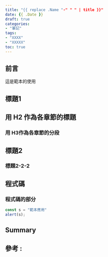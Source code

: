 ```yaml
---
title: "{{ replace .Name "-" " " | title }}"
date: {{ .Date }}
draft: true
categories:
- "筆記"
tags:
- "XXXX"
- "XXXXX"
toc: true
---
```




## 前言

<!-- 簡介 -->
<!--more-->

這是範本的使用

## 標題1

## 用 H2 作為各章節的標題

### 用 H3作為各章節的分段

## 標題2

### 標題2-2-2

## 程式碼

### 程式碼的部分

```javascript
const s = "範本應用"
alert(s);
```

## **Summary**

## 參考 :
